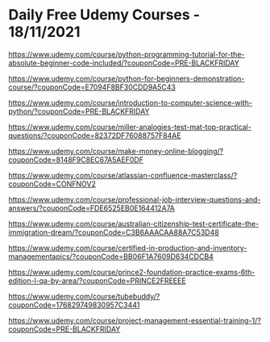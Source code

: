 # Daily Free Udemy Courses - 18/11/2021

https://www.udemy.com/course/python-programming-tutorial-for-the-absolute-beginner-code-included/?couponCode=PRE-BLACKFRIDAY
https://www.udemy.com/course/python-for-beginners-demonstration-course/?couponCode=E7094F8BF30CDD9A5C43
https://www.udemy.com/course/introduction-to-computer-science-with-python/?couponCode=PRE-BLACKFRIDAY
https://www.udemy.com/course/miller-analogies-test-mat-top-practical-questions/?couponCode=82372DF76088757F84AE
https://www.udemy.com/course/make-money-online-blogging/?couponCode=8148F9C8EC67A5AEF0DF
https://www.udemy.com/course/atlassian-confluence-masterclass/?couponCode=CONFNOV2
https://www.udemy.com/course/professional-job-interview-questions-and-answers/?couponCode=FDE6525EB0E164412A7A
https://www.udemy.com/course/australian-citizenship-test-certificate-the-immigration-dream/?couponCode=C3B6AAACAA88A7C53D48
https://www.udemy.com/course/certified-in-production-and-inventory-managementapics/?couponCode=BB06F1A7609D634CDCB4
https://www.udemy.com/course/prince2-foundation-practice-exams-6th-edition-l-qa-by-area/?couponCode=PRINCE2FREEEE
https://www.udemy.com/course/tubebuddy/?couponCode=176829749830957C3441
https://www.udemy.com/course/project-management-essential-training-1/?couponCode=PRE-BLACKFRIDAY
